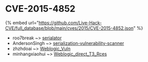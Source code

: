 # CVE-2015-4852
{% embed url="https://github.com/Live-Hack-CVE/full_database/blob/main/cves/2015/CVE-2015-4852.json" %}

* roo7break ~> [serialator](https://www.alice-snow.ru/2015/database/cve-2015-4852/serialator-roo7break)
* AndersonSingh ~> [serialization-vulnerability-scanner](https://www.alice-snow.ru/2015/database/cve-2015-4852/serialization-vulnerability-scanner-andersonsingh)
* zhzhdoai ~> [Weblogic_Vuln](https://www.alice-snow.ru/2015/database/cve-2015-4852/weblogic_vuln-zhzhdoai)
* minhangxiaohui ~> [Weblogic_direct_T3_Rces](https://www.alice-snow.ru/2015/database/cve-2015-4852/weblogic_direct_t3_rces-minhangxiaohui)